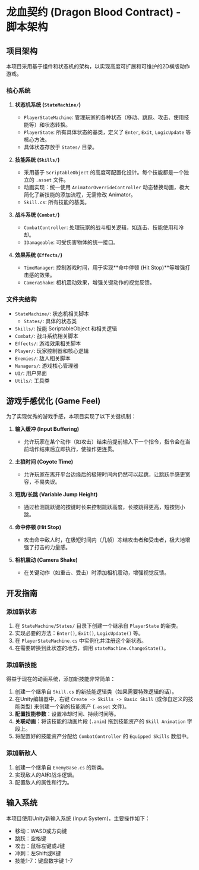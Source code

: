 # 龙血契约 (Dragon Blood Contract) - 脚本架构

## 项目架构

本项目采用基于组件和状态机的架构，以实现高度可扩展和可维护的2D横版动作游戏。

### 核心系统

1.  **状态机系统 (`StateMachine/`)**
    *   `PlayerStateMachine`: 管理玩家的各种状态（移动、跳跃、攻击、使用技能等）和状态转换。
    *   `PlayerState`: 所有具体状态的基类，定义了 `Enter`, `Exit`, `LogicUpdate` 等核心方法。
    *   具体状态存放于 `States/` 目录。

2.  **技能系统 (`Skills/`)**
    *   采用基于 `ScriptableObject` 的高度可配置化设计。每个技能都是一个独立的 `.asset` 文件。
    *   动画实现：统一使用 `AnimatorOverrideController` 动态替换动画，极大简化了新技能的添加流程，无需修改 Animator。
    *   `Skill.cs`: 所有技能的基类。

3.  **战斗系统 (`Combat/`)**
    *   `CombatController`: 处理玩家的战斗相关逻辑，如连击、技能使用和冷却。
    *   `IDamageable`: 可受伤害物体的统一接口。

4.  **效果系统 (`Effects/`)**
    *   `TimeManager`: 控制游戏时间，用于实现**命中停顿 (Hit Stop)**等增强打击感的效果。
    *   `CameraShake`: 相机震动效果，增强关键动作的视觉反馈。

### 文件夹结构

-   `StateMachine/`: 状态机相关脚本
    -   `States/`: 具体的状态类
-   `Skills/`: 技能 ScriptableObject 和相关逻辑
-   `Combat/`: 战斗系统相关脚本
-   `Effects/`: 游戏效果相关脚本
-   `Player/`: 玩家控制器和核心逻辑
-   `Enemies/`: 敌人相关脚本
-   `Managers/`: 游戏核心管理器
-   `UI/`: 用户界面
-   `Utils/`: 工具类

## 游戏手感优化 (Game Feel)

为了实现优秀的游戏手感，本项目实现了以下关键机制：

1.  **输入缓冲 (Input Buffering)**
    *   允许玩家在某个动作（如攻击）结束前提前输入下一个指令，指令会在当前动作结束后立即执行，使操作更连贯。

2.  **土狼时间 (Coyote Time)**
    *   允许玩家在离开平台边缘后的极短时间内仍然可以起跳，让跳跃手感更宽容，不易失误。

3.  **短跳/长跳 (Variable Jump Height)**
    *   通过检测跳跃键的按键时长来控制跳跃高度，长按跳得更高，短按则小跳。

4.  **命中停顿 (Hit Stop)**
    *   攻击命中敌人时，在极短时间内（几帧）冻结攻击者和受击者，极大地增强了打击的力量感。

5.  **相机震动 (Camera Shake)**
    *   在关键动作（如重击、受击）时添加相机震动，增强视觉反馈。

## 开发指南

### 添加新状态

1.  在 `StateMachine/States/` 目录下创建一个继承自 `PlayerState` 的新类。
2.  实现必要的方法：`Enter()`, `Exit()`, `LogicUpdate()` 等。
3.  在 `PlayerStateMachine.cs` 中实例化并注册这个新状态。
4.  在需要转换到此状态的地方，调用 `stateMachine.ChangeState()`。

### 添加新技能

得益于现在的动画系统，添加新技能非常简单：
1.  创建一个继承自 `Skill.cs` 的新技能逻辑类（如果需要特殊逻辑的话）。
2.  在Unity编辑器中，右键 `Create -> Skills -> Basic Skill` (或你自定义的技能类型) 来创建一个新的技能资产 (`.asset` 文件)。
3.  **配置技能参数**：设置冷却时间、持续时间等。
4.  **关联动画**：将该技能的动画片段 (`.anim`) 拖到技能资产的 `Skill Animation` 字段上。
5.  将配置好的技能资产分配给 `CombatController` 的 `Equipped Skills` 数组中。

### 添加新敌人

1.  创建一个继承自 `EnemyBase.cs` 的新类。
2.  实现敌人的AI和战斗逻辑。
3.  配置敌人的属性和行为。

## 输入系统

本项目使用Unity新输入系统 (Input System)，主要操作如下：

-   移动：WASD或方向键
-   跳跃：空格键
-   攻击：鼠标左键或J键
-   冲刺：左Shift或K键
-   技能1-7：键盘数字键 1-7 